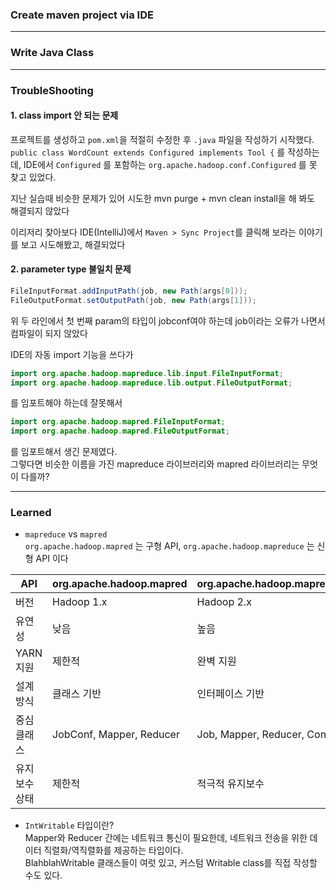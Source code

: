### Create maven project via IDE

---

### Write Java Class

---

### TroubleShooting
#### 1. class import 안 되는 문제
프로젝트를 생성하고 `pom.xml`을 적절히 수정한 후 `.java` 파일을 작성하기 시작했다.  
`public class WordCount extends Configured implements Tool {`
 를 작성하는데, IDE에서 `Configured` 를 포함하는 `org.apache.hadoop.conf.Configured` 를 못 찾고 있었다.

지난 실습때 비슷한 문제가 있어 시도한 mvn purge + mvn clean install을 해 봐도 해결되지 않았다

이리저리 찾아보다 IDE(IntelliJ)에서 `Maven > Sync Project`를 클릭해 보라는 이야기를 보고 시도해봤고, 해결되었다


#### 2. parameter type 불일치 문제
```java
FileInputFormat.addInputPath(job, new Path(args[0]));
FileOutputFormat.setOutputPath(job, new Path(args[1]));
```
위 두 라인에서 첫 번째 param의 타입이 jobconf여야 하는데 job이라는 오류가 나면서 컴파일이 되지 않았다

IDE의 자동 import 기능을 쓰다가

```java
import org.apache.hadoop.mapreduce.lib.input.FileInputFormat;
import org.apache.hadoop.mapreduce.lib.output.FileOutputFormat;
```
를 임포트해야 하는데 잘못해서
```java
import org.apache.hadoop.mapred.FileInputFormat;
import org.apache.hadoop.mapred.FileOutputFormat;
```
를 임포트해서 생긴 문제였다.  
그렇다면 비슷한 이름을 가진 mapreduce 라이브러리와 mapred 라이브러리는 무엇이 다를까?

---

### Learned
- `mapreduce` vs `mapred`    
`org.apache.hadoop.mapred` 는 구형 API, `org.apache.hadoop.mapreduce` 는 신형 API 이다

| API     | org.apache.hadoop.mapred | org.apache.hadoop.mapreduce   |
|---------|--------------------------|-------------------------------|
| 버전      | Hadoop 1.x               | Hadoop 2.x                    |
| 유연성     | 낮음                       | 높음                            |
| YARN 지원 | 제한적                      | 완벽 지원                         |
| 설계 방식   | 클래스 기반                   | 인터페이스 기반                      |
| 중심 클래스  | JobConf, Mapper, Reducer | Job, Mapper, Reducer, Context |
| 유지보수 상태 | 제한적                      | 적극적 유지보수                      |

- `IntWritable` 타입이란?  
Mapper와 Reducer 간에는 네트워크 통신이 필요한데, 네트워크 전송을 위한 데이터 직렬화/역직렬화를 제공하는 타입이다.  
BlahblahWritable 클래스들이 여럿 있고, 커스텀 Writable class를 직접 작성할 수도 있다. 